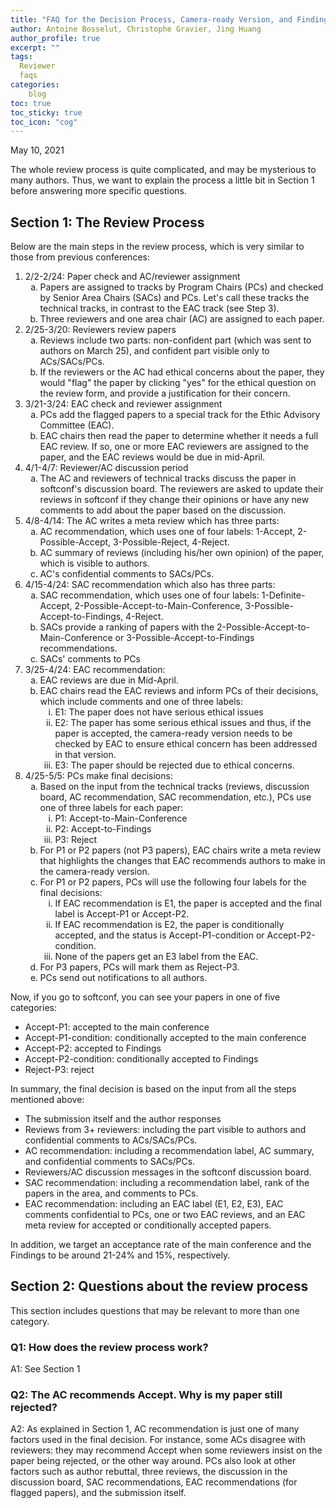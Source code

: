```yaml
---
title: "FAQ for the Decision Process, Camera-ready Version, and Findings"
author: Antoine Bosselut, Christophe Gravier, Jing Huang
author_profile: true
excerpt: ""
tags:
  Reviewer
  faqs
categories:
    blog
toc: true
toc_sticky: true
toc_icon: "cog"
---
```

May 10, 2021

The whole review process is quite complicated, and may be mysterious to many authors. Thus, we want to explain the process a little bit in Section 1 before answering more specific questions. 

## Section 1: The Review Process
Below are the main steps in the review process, which is very similar to those from previous conferences: 
<ol>
<li> 2/2-2/24: Paper check and AC/reviewer assignment
	<ol type="a">
	<li>Papers are assigned to tracks by Program Chairs (PCs) and checked by Senior Area Chairs (SACs) and PCs. Let's call these tracks the technical tracks, in contrast to the EAC track (see Step 3).</li> 
	<li>Three reviewers and one area chair (AC) are assigned to each paper.</li>
	</ol>
</li>
<li> 2/25-3/20: Reviewers review papers 
	<ol type="a">
	<li>Reviews include two parts: non-confident part (which was sent to authors on March 25), and confident part visible only to ACs/SACs/PCs.</li>
	<li>If the reviewers or the AC had ethical concerns about the paper, they would "flag" the paper by clicking "yes" for the ethical question on the review form, and provide a justification for their concern.</li>
	</ol>
</li>
<li> 3/21-3/24: EAC check and reviewer assignment
	<ol type="a">
	<li>PCs add the flagged papers to a special track for the Ethic Advisory Committee (EAC).</li>
	<li>EAC chairs then read the paper to determine whether it needs a full EAC review. If so, one or more EAC reviewers are assigned to the paper, and the EAC reviews would be due in mid-April.</li>
	</ol>
</li>
<li> 4/1-4/7: Reviewer/AC discussion period
	<ol type="a">
	<li>The AC and reviewers of technical tracks discuss the paper in softconf's discussion board. The reviewers are asked to update their reviews in softconf if they change their opinions or have any new comments to add about the paper based on the discussion.</li>
	</ol>
</li>
<li> 4/8-4/14: The AC writes a meta review which has three parts:
	<ol type="a">
	<li>AC recommendation, which uses one of four labels: 1-Accept, 2-Possible-Accept, 3-Possible-Reject, 4-Reject.</li>
	<li>AC summary of reviews  (including his/her own opinion) of the paper, which is visible to authors.</li>
	<li>AC's confidential comments to SACs/PCs.</li>
	</ol>
</li>
<li> 4/15-4/24: SAC recommendation which also has three parts:
	<ol type="a">
	<li>SAC recommendation, which uses one of four labels: 1-Definite-Accept, 2-Possible-Accept-to-Main-Conference, 3-Possible-Accept-to-Findings, 4-Reject.</li>
	<li>SACs provide a ranking of papers with the 2-Possible-Accept-to-Main-Conference or 3-Possible-Accept-to-Findings recommendations.</li>
	<li>SACs' comments to PCs</li>
	</ol>
</li>
<li> 3/25-4/24: EAC recommendation:
	<ol type="a">
	<li>EAC reviews are due in Mid-April.</li>
	<li>EAC chairs read the EAC reviews and inform PCs of their decisions, which include comments and one of three labels:
		<ol type="i">
		<li>E1: The paper does not have serious ethical issues</li>
		<li>E2: The paper has some serious ethical issues and thus, if the paper is accepted, the camera-ready version needs to be checked by EAC to ensure ethical concern has been addressed in that version.</li>
		<li>E3: The paper should be rejected due to ethical concerns.</li>
		</ol>
	</li>
	</ol>
</li>
<li>4/25-5/5: PCs make final decisions:
	<ol type="a">
	<li>Based on the input from the technical tracks (reviews, discussion board, AC recommendation, SAC recommendation, etc.), PCs use one of three labels for each paper:
		<ol type="i">
		<li>P1: Accept-to-Main-Conference</li>
		<li>P2: Accept-to-Findings</li>
		<li>P3: Reject</li>
		</ol>
	</li>
	<li>For P1 or P2 papers (not P3 papers), EAC chairs write a meta review that highlights the changes that EAC recommends authors to make in the camera-ready version.</li>
	<li>For P1 or P2 papers, PCs will use the following four labels for the final decisions:
		<ol type="i">
		<li>If EAC recommendation is E1, the paper is accepted and the final label is Accept-P1 or Accept-P2.</li>
		<li>If EAC recommendation is E2, the paper is conditionally accepted, and the status is Accept-P1-condition or Accept-P2-condition.</li>
		<li>None of the papers get an E3 label from the EAC.</li>
		</ol>
	</li>
	<li>For P3 papers, PCs will mark them as Reject-P3.</li>
	<li>PCs send out notifications to all authors.</li>
	</ol>
</li>
</ol>

Now, if you go to softconf, you can see your papers in one of five categories: 
- Accept-P1: accepted to the main conference
- Accept-P1-condition: conditionally accepted to the main conference
- Accept-P2: accepted to Findings
- Accept-P2-condition: conditionally accepted to Findings
- Reject-P3: reject

In summary, the final decision is based on the input from all the steps mentioned above:
- The submission itself and the author responses
- Reviews from 3+ reviewers: including the part visible to authors and confidential comments to ACs/SACs/PCs.
- AC recommendation: including a recommendation label, AC summary, and confidential comments to SACs/PCs.
- Reviewers/AC discussion messages in the softconf discussion board.
- SAC recommendation: including a recommendation label, rank of the papers in the area, and comments to PCs.
- EAC recommendation: including an EAC label (E1, E2, E3), EAC comments confidential to PCs, one or two EAC reviews, and an EAC meta review for accepted or conditionally accepted papers.

In addition, we target an acceptance rate of the main conference and the Findings to be around 21-24% and 15%, respectively.

## Section 2: Questions about the review process
This section includes questions that may be relevant to more than one category.

### Q1: How does the review process work?
A1: See Section 1

### Q2: The AC recommends Accept. Why is my paper still rejected?
A2: As explained in Section 1, AC recommendation is just one of many factors used in the final decision. For instance, some ACs disagree with reviewers: they may recommend Accept when some reviewers insist on the paper being rejected, or the other way around. PCs also look at other factors such as author rebuttal, three reviews, the discussion in the discussion board, SAC recommendations, EAC recommendations (for flagged papers), and the submission itself.

 
 











